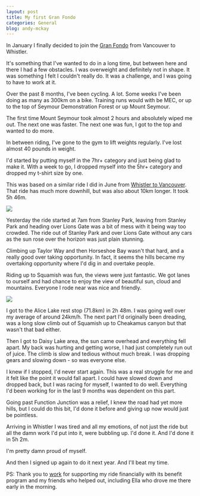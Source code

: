 ```yaml
---
layout: post
title: My first Gran Fondo
categories: General
blog: andy-mckay
---
```


In January I finally decided to join the  <a href="http://granfondowhistler.com/">Gran Fondo</a> from Vancouver to Whistler.

It's something that I've wanted to do in a long time, but between here and there I had a few obstacles. I was overweight and definitely not in shape. It was something I felt I couldn't really do. It was a challenge, and I was going to have to work at it.

Over the past 8 months, I've been cycling. A lot. Some weeks I've been doing as many as 300km on a bike. Training runs would with be MEC, or up to the top of Seymour Demonstration Forest or up Mount Seymour.

The first time Mount Seymour took almost 2 hours and absolutely wiped me out. The next one was faster. The next one was fun, I got to the top and wanted to do more.

In between riding, I've gone to the gym to lift weights regularly. I've lost almost 40 pounds in weight.

I'd started by putting myself in the 7hr+ category and just being glad to make it. With a week to go, I dropped myself into the 5hr+ category and dropped my t-shirt size by one.

This was based on a similar ride I did in June from <a href="http://agmweb.ca/page2/">Whistler to Vancouver</a>. That ride has much more downhill, but was also about 10km longer. It took 5h 46m.

<img src="http://www.agmweb.ca/files/vancouver-whistler.png" />

Yesterday the ride started at 7am from Stanley Park, leaving from Stanley Park and heading over Lions Gate was a bit of mess with it being way too crowded. The ride out of Stanley Park and over Lions Gate without any cars as the sun rose over the horizon was just plain stunning.

Climbing up Taylor Way and then Horseshoe Bay wasn't that hard, and a really good over taking opportunity. In fact, it seems the hills became my overtaking opportunity where I'd dig in and overtake people.

Riding up to Squamish was fun, the views were just fantastic. We got lanes to ourself and had chance to enjoy the view of beautiful sun, cloud and mountains. Everyone I rode near was nice and friendly.

<img src="http://theburrard.com/blog/wp-content/uploads/2014/08/GranFondo.jpg" />

I got to the Alice Lake rest stop (71.8km) in 2h 48m. I was going well over my average of around 24km/h. The next part I'd originally been dreading, was a long slow climb out of Squamish up to Cheakamus canyon but that wasn't that bad either.

Then I got to Daisy Lake area, the sun came overhead and everything fell apart. My back was hurting and getting worse, I had just completely run out of juice. The climb is slow and tedious without much break. I was dropping gears and slowing down - so was everyone else.

I knew if I stopped, I'd never start again. This was a real struggle for me and it felt like the point it would fall apart. I could have slowed down and dropped back, but I was racing for myself, I wanted to do well. Everything I'd been working for in the last 9 months was dependent on this part.

Going past Function Junction was a relief, I knew the road had yet more hills, but I could do this bit, I'd done it before and giving up now would just be pointless.

Arriving in Whistler I was tired and all my emotions, of not just the ride but all the damn work I'd put into it, were bubbling up. I'd done it. And I'd done it in 5h 2m.

I'm pretty damn proud of myself.

And then I signed up again to do it next year. And I'll beat my time.

PS: Thank you to <a href="http://mozilla.org">work</a> for supporting my ride financially with its benefit program and my friends who helped out, including Ella who drove me there early in the morning.
